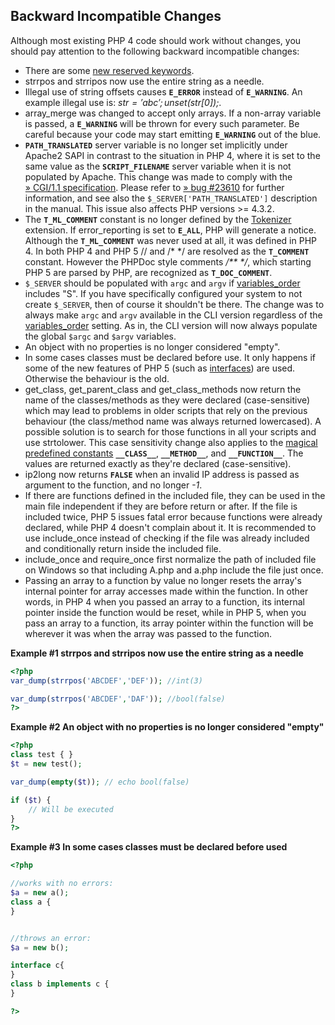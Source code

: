 Backward Incompatible Changes
-----------------------------

Although most existing PHP 4 code should work without changes, you
should pay attention to the following backward incompatible changes:

-   <span class="simpara"> There are some
    <a href="/reserved/keywords.html" class="link">new reserved keywords</a>.
    </span>
-   <span class="simpara"> <span class="function">strrpos</span> and
    <span class="function">strripos</span> now use the entire string as
    a needle. </span>
-   <span class="simpara"> Illegal use of string offsets causes
    **`E_ERROR`** instead of **`E_WARNING`**. An example illegal use is:
    *$str = 'abc'; unset($str\[0\]);*. </span>
-   <span class="simpara"> <span class="function">array\_merge</span>
    was changed to accept only arrays. If a non-array variable is
    passed, a **`E_WARNING`** will be thrown for every such parameter.
    Be careful because your code may start emitting **`E_WARNING`** out
    of the blue. </span>
-   <span class="simpara"> **`PATH_TRANSLATED`** server variable is no
    longer set implicitly under Apache2 SAPI in contrast to the
    situation in PHP 4, where it is set to the same value as the
    **`SCRIPT_FILENAME`** server variable when it is not populated by
    Apache. This change was made to comply with the
    <a href="http://www.faqs.org/rfcs/rfc3875" class="link external">» CGI/1.1 specification</a>.
    Please refer to
    <a href="https://bugs.php.net/23610" class="link external">» bug #23610</a>
    for further information, and see also the
    `$_SERVER['PATH_TRANSLATED']` description in the manual. This issue
    also affects PHP versions \>= 4.3.2. </span>
-   <span class="simpara"> The **`T_ML_COMMENT`** constant is no longer
    defined by the
    <a href="/ref/tokenizer.html" class="link">Tokenizer</a> extension.
    If error\_reporting is set to **`E_ALL`**, PHP will generate a
    notice. Although the **`T_ML_COMMENT`** was never used at all, it
    was defined in PHP 4. In both PHP 4 and PHP 5 // and /\* \*/ are
    resolved as the **`T_COMMENT`** constant. However the PHPDoc style
    comments */\*\* \*/*, which starting PHP 5 are parsed by PHP, are
    recognized as **`T_DOC_COMMENT`**. </span>
-   <span class="simpara"> `$_SERVER` should be populated with `argc`
    and `argv` if
    <a href="/ini/core.html#ini.variables-order" class="link">variables_order</a>
    includes "S". If you have specifically configured your system to not
    create `$_SERVER`, then of course it shouldn't be there. The change
    was to always make `argc` and `argv` available in the CLI version
    regardless of the
    <a href="/ini/core.html#ini.variables-order" class="link">variables_order</a>
    setting. As in, the CLI version will now always populate the global
    `$argc` and `$argv` variables. </span>
-   <span class="simpara"> An object with no properties is no longer
    considered "empty". </span>
-   <span class="simpara"> In some cases classes must be declared before
    use. It only happens if some of the new features of PHP 5 (such as
    <a href="/language/oop5/interfaces.html" class="link">interfaces</a>)
    are used. Otherwise the behaviour is the old. </span>
-   <span class="simpara"> <span class="function">get\_class</span>,
    <span class="function">get\_parent\_class</span> and <span
    class="function">get\_class\_methods</span> now return the name of
    the classes/methods as they were declared (case-sensitive) which may
    lead to problems in older scripts that rely on the previous
    behaviour (the class/method name was always returned lowercased). A
    possible solution is to search for those functions in all your
    scripts and use <span class="function">strtolower</span>. </span>
    <span class="simpara"> This case sensitivity change also applies to
    the
    <a href="/language/constants/predefined.html" class="link">magical predefined constants</a>
    **`__CLASS__`**, **`__METHOD__`**, and **`__FUNCTION__`**. The
    values are returned exactly as they're declared (case-sensitive).
    </span>
-   <span class="simpara"> <span class="function">ip2long</span> now
    returns **`FALSE`** when an invalid IP address is passed as argument
    to the function, and no longer *-1*. </span>
-   <span class="simpara"> If there are functions defined in the
    included file, they can be used in the main file independent if they
    are before <span class="function">return</span> or after. If the
    file is included twice, PHP 5 issues fatal error because functions
    were already declared, while PHP 4 doesn't complain about it. It is
    recommended to use <span class="function">include\_once</span>
    instead of checking if the file was already included and
    conditionally return inside the included file. </span>
-   <span class="simpara"> <span class="function">include\_once</span>
    and <span class="function">require\_once</span> first normalize the
    path of included file on Windows so that including A.php and a.php
    include the file just once. </span>
-   <span class="simpara"> Passing an array to a function by value no
    longer resets the array's internal pointer for array accesses made
    within the function. In other words, in PHP 4 when you passed an
    array to a function, its internal pointer inside the function would
    be reset, while in PHP 5, when you pass an array to a function, its
    array pointer within the function will be wherever it was when the
    array was passed to the function. </span>

**Example \#1 <span class="function">strrpos</span> and <span
class="function">strripos</span> now use the entire string as a needle**

``` php
<?php
var_dump(strrpos('ABCDEF','DEF')); //int(3)

var_dump(strrpos('ABCDEF','DAF')); //bool(false)
?>
```

**Example \#2 An object with no properties is no longer considered
"empty"**

``` php
<?php
class test { }
$t = new test();

var_dump(empty($t)); // echo bool(false)

if ($t) {
    // Will be executed
}
?>
```

**Example \#3 In some cases classes must be declared before used**

``` php
<?php

//works with no errors:
$a = new a();
class a {
}


//throws an error:
$a = new b();

interface c{
}
class b implements c {
} 

?>
```
